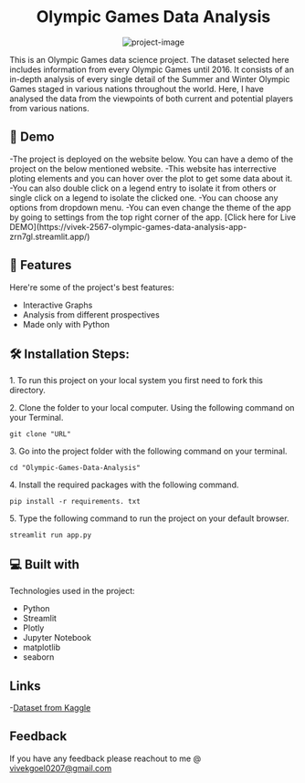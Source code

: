 <!-- # Olympic-Games-Data-Analysis --!>
<h1 align="center" id="title">Olympic Games Data Analysis</h1>

<p align="center"><img src="https://socialify.git.ci/vivek-2567/Olympic-Games-Data-Analysis/image?description=1&descriptionEditable=Data%20Analysis%20on%20Olympic%20Games%20till%202016...&font=Jost&name=1&owner=1&pattern=Signal&theme=Light" alt="project-image"></p>

<p id="description">This is an Olympic Games data science project. The dataset selected here includes information from every Olympic Games until 2016. It consists of an in-depth analysis of every single detail of the Summer and Winter Olympic Games staged in various nations throughout the world. Here, I have analysed the data from the viewpoints of both current and potential players from various nations.</p>

<h2>🚀 Demo</h2>

-The project is deployed on the website below. You can have a demo of the project on the below mentioned website.

-This website has interrective ploting elements and you can hover over the plot to get some data about it.

-You can also double click on a legend entry to isolate it from others or single click on a legend to isolate the clicked one.

-You can choose any options from dropdown menu.

-You can even change the theme of the app by going to settings from the top right corner of the app.


[Click here for Live DEMO](https://vivek-2567-olympic-games-data-analysis-app-zrn7gl.streamlit.app/)

<!-- <h2>Project Screenshots:</h2>

![]("https://github.com/vivek-2567/Olympic-Games-Data-Analysis/blob/main/Summer-olympic.gif")

![]("https://github.com/vivek-2567/Olympic-Games-Data-Analysis/blob/main/winter%20olympics.gif")

![]("https://github.com/vivek-2567/Olympic-Games-Data-Analysis/blob/main/changing%20theme.gif") -->

  
  
<h2>🧐 Features</h2>

Here're some of the project's best features:

*   Interactive Graphs
*   Analysis from different prospectives
*   Made only with Python

<h2>🛠️ Installation Steps:</h2>

<p>1. To run this project on your local system you first need to fork this directory.</p>

<p>2. Clone the folder to your local computer. Using the following command on your Terminal.</p>

```
git clone "URL"
```

<p>3. Go into the project folder with the following command on your terminal.</p>

```
cd "Olympic-Games-Data-Analysis"
```

<p>4. Install the required packages with the following command.</p>

```
pip install -r requirements. txt
```

<p>5. Type the following command to run the project on your default browser.</p>

```
streamlit run app.py
```

  
  
<h2>💻 Built with</h2>

Technologies used in the project:

*   Python
*   Streamlit
*   Plotly
*   Jupyter Notebook
*   matplotlib
*   seaborn


## Links
-[Dataset from Kaggle](https://www.kaggle.com/datasets/heesoo37/120-years-of-olympic-history-athletes-and-results)

## Feedback
If you have any feedback please reachout to me @ vivekgoel0207@gmail.com
